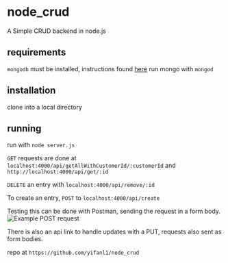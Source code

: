 # node_crud
A Simple CRUD backend in node.js


## requirements
`mongodb` must be installed, instructions found [here](https://docs.mongodb.com/manual/administration/install-community/)
run mongo with `mongod`

## installation
clone into a local directory

## running
run with `node server.js`

`GET` requests are done at `localhost:4000/api/getAllWithCustomerId/:customerId` and `http://localhost:4000/api/get/:id`

`DELETE` an entry with `localhost:4000/api/remove/:id`

To create an entry, `POST` to `localhost:4000/api/create`

Testing this can be done with Postman, sending the request in a form body.
![Example POST request](https://i.imgur.com/wDqo1jk.png)

There is also an api link to handle updates with a PUT, requests also sent as form bodies.



repo at `https://github.com/yifanl1/node_crud`
